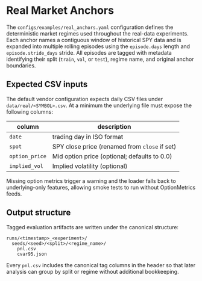 # Real Market Anchors

The `configs/examples/real_anchors.yaml` configuration defines the deterministic market
regimes used throughout the real-data experiments. Each anchor names a
contiguous window of historical SPY data and is expanded into multiple rolling
episodes using the `episode.days` length and `episode.stride_days` stride. All
episodes are tagged with metadata identifying their split (`train`, `val`, or
`test`), regime name, and original anchor boundaries.

## Expected CSV inputs

The default vendor configuration expects daily CSV files under
`data/real/<SYMBOL>.csv`. At a minimum the underlying file must expose the
following columns:

| column         | description                                   |
|----------------|-----------------------------------------------|
| `date`         | trading day in ISO format                      |
| `spot`         | SPY close price (renamed from `close` if set)  |
| `option_price` | Mid option price (optional; defaults to 0.0)   |
| `implied_vol`  | Implied volatility (optional)                  |

Missing option metrics trigger a warning and the loader falls back to
underlying-only features, allowing smoke tests to run without OptionMetrics
feeds.

## Output structure

Tagged evaluation artifacts are written under the canonical structure:

```
runs/<timestamp>_<experiment>/
  seeds/<seed>/<split>/<regime_name>/
    pnl.csv
    cvar95.json
```

Every `pnl.csv` includes the canonical tag columns in the header so that later
analysis can group by split or regime without additional bookkeeping.
